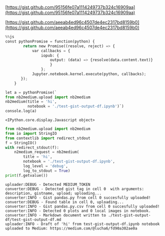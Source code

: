 [https://gist.github.com/95156fe07a1114249737b324c16909aa](https://gist.github.com/95156fe07a1114249737b324c16909aa)

[https://gist.github.com/aeeab4ed96c4507de4ec2317bd8159b0](https://gist.github.com/aeeab4ed96c4507de4ec2317bd8159b0)



```python
%%js 
const pythonPromise = function(python) {
        return new Promise((resolve, reject) => {
            var callbacks = {
                iopub: {
                    output: (data) => {resolve(data.content.text)}
                    }
                };
            Jupyter.notebook.kernel.execute(python, callbacks);  
       });
    }

let a = pythonPromise(`
from nb2medium.upload import nb2medium
nb2medium(title = 'hi',
          notebook = './test-gist-output-df.ipynb')`)
console.log(a)
```


    <IPython.core.display.Javascript object>



```python
from nb2medium.upload import nb2medium
from io import StringIO
from contextlib import redirect_stdout
f = StringIO()
with redirect_stdout(f):
    n2medium_request = nb2medium(
        title = 'hi',
        notebook = './test-gist-output-df.ipynb',
        log_level = 'debug',
        log_to_stdout = True)
print(f.getvalue())
```

    uploader:DEBUG - Detected MEDIUM_TOKEN
    converter:DEBUG - Detected gist tag in cell 0  with arguments: description, gistname, upload; uploading...
    converter:INFO - Gist pandas.py from cell 0 succesfully uploaded!
    converter:DEBUG - Found table in cell 0, uploading...
    converter:INFO - Gist pandas.py.csv from cell 0 succesfully uploaded!
    converter:INFO - Detected 0 plots and 0 local images in notebook.
    converter:INFO - Markdown document written to ./test-gist-output-df/test-gist-output-df.md
    uploader:INFO - Draft of 'hi' from test-gist-output-df.ipynb notebook uploaded to Medium: https://medium.com/@lucha6/fd90a302ae0a
    



```python

```
